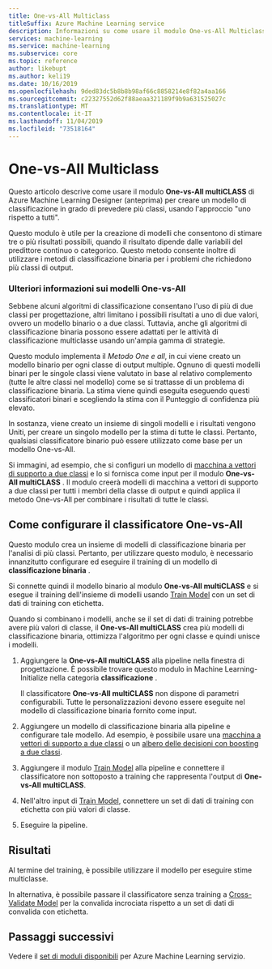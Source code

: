 ```yaml
---
title: One-vs-All Multiclass
titleSuffix: Azure Machine Learning service
description: Informazioni su come usare il modulo One-vs-All Multiclass nel servizio Azure Machine Learning per creare un modello di classificazione multiclasse da un insieme di modelli di classificazione binaria.
services: machine-learning
ms.service: machine-learning
ms.subservice: core
ms.topic: reference
author: likebupt
ms.author: keli19
ms.date: 10/16/2019
ms.openlocfilehash: 9ded83dc5b8b8b98af66c8858214e8f82a4aa166
ms.sourcegitcommit: c22327552d62f88aeaa321189f9b9a631525027c
ms.translationtype: MT
ms.contentlocale: it-IT
ms.lasthandoff: 11/04/2019
ms.locfileid: "73518164"
---
```

# <a name="one-vs-all-multiclass"></a>One-vs-All Multiclass

Questo articolo descrive come usare il modulo **One-vs-All multiCLASS** di Azure Machine Learning Designer (anteprima) per creare un modello di classificazione in grado di prevedere più classi, usando l'approccio "uno rispetto a tutti".

Questo modulo è utile per la creazione di modelli che consentono di stimare tre o più risultati possibili, quando il risultato dipende dalle variabili del predittore continuo o categorico. Questo metodo consente inoltre di utilizzare i metodi di classificazione binaria per i problemi che richiedono più classi di output.

### <a name="more-about-one-vs-all-models"></a>Ulteriori informazioni sui modelli One-vs-All

Sebbene alcuni algoritmi di classificazione consentano l'uso di più di due classi per progettazione, altri limitano i possibili risultati a uno di due valori, ovvero un modello binario o a due classi. Tuttavia, anche gli algoritmi di classificazione binaria possono essere adattati per le attività di classificazione multiclasse usando un'ampia gamma di strategie. 

Questo modulo implementa il *Metodo One e all*, in cui viene creato un modello binario per ogni classe di output multiple. Ognuno di questi modelli binari per le singole classi viene valutato in base al relativo complemento (tutte le altre classi nel modello) come se si trattasse di un problema di classificazione binaria. La stima viene quindi eseguita eseguendo questi classificatori binari e scegliendo la stima con il Punteggio di confidenza più elevato.  

In sostanza, viene creato un insieme di singoli modelli e i risultati vengono Uniti, per creare un singolo modello per la stima di tutte le classi. Pertanto, qualsiasi classificatore binario può essere utilizzato come base per un modello One-vs-All.  

 Si immagini, ad esempio, che si configuri un modello di [macchina a vettori di supporto a due classi](two-class-support-vector-machine.md) e lo si fornisca come input per il modulo **One-vs-All multiCLASS** . Il modulo creerà modelli di macchina a vettori di supporto a due classi per tutti i membri della classe di output e quindi applica il metodo One-vs-All per combinare i risultati di tutte le classi.  

## <a name="how-to-configure-the-one-vs-all-classifier"></a>Come configurare il classificatore One-vs-All  

Questo modulo crea un insieme di modelli di classificazione binaria per l'analisi di più classi. Pertanto, per utilizzare questo modulo, è necessario innanzitutto configurare ed eseguire il training di un modello di **classificazione binaria** . 

Si connette quindi il modello binario al modulo **One-vs-All multiCLASS** e si esegue il training dell'insieme di modelli usando [Train Model](train-model.md) con un set di dati di training con etichetta.

Quando si combinano i modelli, anche se il set di dati di training potrebbe avere più valori di classe, il **One-vs-All multiCLASS** crea più modelli di classificazione binaria, ottimizza l'algoritmo per ogni classe e quindi unisce i modelli.

1. Aggiungere la **One-vs-All multiCLASS** alla pipeline nella finestra di progettazione. È possibile trovare questo modulo in Machine Learning-Initialize nella categoria **classificazione** .

    Il classificatore **One-vs-All multiCLASS** non dispone di parametri configurabili. Tutte le personalizzazioni devono essere eseguite nel modello di classificazione binaria fornito come input.

2. Aggiungere un modello di classificazione binaria alla pipeline e configurare tale modello. Ad esempio, è possibile usare una [macchina a vettori di supporto a due classi](two-class-support-vector-machine.md) o un [albero delle decisioni con boosting a due classi](two-class-boosted-decision-tree.md).

3. Aggiungere il modulo [Train Model](train-model.md) alla pipeline e connettere il classificatore non sottoposto a training che rappresenta l'output di **One-vs-All multiCLASS**.

4. Nell'altro input di [Train Model](train-model.md), connettere un set di dati di training con etichetta con più valori di classe.

5. Eseguire la pipeline.

## <a name="results"></a>Risultati

Al termine del training, è possibile utilizzare il modello per eseguire stime multiclasse.

In alternativa, è possibile passare il classificatore senza training a [Cross-Validate Model](cross-validate-model.md) per la convalida incrociata rispetto a un set di dati di convalida con etichetta.


## <a name="next-steps"></a>Passaggi successivi

Vedere il [set di moduli disponibili](module-reference.md) per Azure Machine Learning servizio. 
